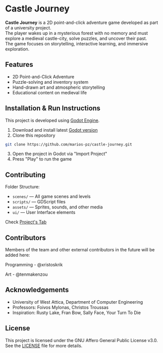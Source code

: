 # Castle Journey

**Castle Journey** is a 2D point-and-click adventure game developed as part of a university project.  
The player wakes up in a mysterious forest with no memory and must explore a medieval castle-city, solve puzzles, and uncover their past.  
The game focuses on storytelling, interactive learning, and immersive exploration.

## Features

- 2D Point-and-Click Adventure
- Puzzle-solving and inventory system
- Hand-drawn art and atmospheric storytelling
- Educational content on medieval life

## Installation & Run Instructions

This project is developed using [Godot Engine](https://godotengine.org/).

1. Download and install latest [Godot version](https://godotengine.org/download/)
2. Clone this repository

```bash
git clone https://github.com/marios-pz/castle-journey.git
```

3. Open the project in Godot via "Import Project"
4. Press "Play" to run the game

## Contributing

Folder Structure:

- `scenes/` — All game scenes and levels
- `scripts/` — GDScript files
- `assets/` — Sprites, sounds, and other media
- `ui/` — User Interface elements

Check [Project's Tab](https://github.com/marios-pz/castle-journey/projects?query=is%3Aopen)

## Contributors

Members of the team and other external contributors in the future will be added here:

Programming - @xristoskrik

Art - @tenmakenzou

## Acknowledgements

- University of West Attica, Department of Computer Engineering
- Professors: Foivos Mylonas, Christos Troussas
- Inspiration: Rusty Lake, Fran Bow, Sally Face, Your Turn To Die

## License

This project is licensed under the GNU Affero General Public License v3.0.  
See the [LICENSE](./LICENSE) file for more details.
